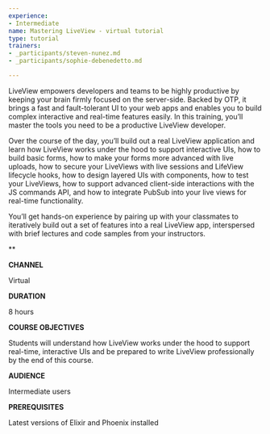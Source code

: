 ```yaml
---
experience:
- Intermediate
name: Mastering LiveView - virtual tutorial
type: tutorial
trainers:
- _participants/steven-nunez.md
- _participants/sophie-debenedetto.md

---
```

LiveView empowers developers and teams to be highly productive by keeping your brain firmly focused on the server-side. Backed by OTP, it brings a fast and fault-tolerant UI to your web apps and enables you to build complex interactive and real-time features easily. In this training, you’ll master the tools you need to be a productive LiveView developer.

Over the course of the day, you’ll build out a real LiveView application and learn how LiveView works under the hood to support interactive UIs, how to build basic forms, how to make your forms more advanced with live uploads, how to secure your LiveViews with live sessions and LifeView lifecycle hooks, how to design layered UIs with components, how to test your LiveViews, how to support advanced client-side interactions with the JS commands API, and how to integrate PubSub into your live views for real-time functionality.

You’ll get hands-on experience by pairing up with your classmates to iteratively build out a set of features into a real LiveView app, interspersed with brief lectures and code samples from your instructors.

\**

**CHANNEL**

Virtual

**DURATION**

8 hours

**COURSE OBJECTIVES**

Students will understand how LiveView works under the hood to support real-time, interactive UIs and be prepared to write LiveView professionally by the end of this course.

**AUDIENCE**

Intermediate users

**PREREQUISITES**

Latest versions of Elixir and Phoenix installed